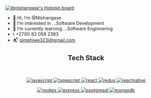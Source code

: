   [![@ntshangase's Holopin board](https://holopin.me/ntshangase)](https://holopin.io/@ntshangase)



- 👋 Hi, I’m @Ntshangase
- 👀 I’m interested in ...Software Development
- 🌱 I’m currently learning ...Software Enginnering
- 📞 +27(0) 82 058 2363
- 📬 simphiwe323i@gmail.com

<div align="center">

## Tech Stack
<br />
<p align="center">
  <a href="https://developer.mozilla.org/en-US/docs/Web/JavaScript" target="_blank"> 
    <img src="https://img.shields.io/badge/Javascript-F7DF1E.svg?style=for-the-badge&logo=javascript&logoColor=black"
      alt="javascript"/> 
  </a>
  <a href="https://www.typescriptlang.org/" target="_blank"> 
    <img src="https://img.shields.io/badge/typescript-3178C6.svg?style=for-the-badge&logo=typescript&logoColor=white"
      alt="typescript"/>
  </a>
  <a href="https://reactjs.org/" target="_blank"> 
    <img src="https://img.shields.io/badge/reactjs-61DAFB.svg?style=for-the-badge&logo=react&logoColor=black"
      alt="react"/> 
  <a href="https://redux.js.org" target="_blank"> 
    <img src="https://img.shields.io/badge/redux-764ABC.svg?style=for-the-badge&logo=redux&logoColor=white" alt="redux"/> 
  </a> 
      </a>
    <a href="https://reactnative.dev/" target="_blank"> 
    <img src="https://img.shields.io/badge/react_native-111827.svg?style=for-the-badge&logo=react&logoColor=61DAFB" alt="reactnative"/> 
  </a> 
</p>

<p align="center">
  <a href="https://nodejs.org" target="_blank"> 
    <img src="https://img.shields.io/badge/node.js-339933.svg?style=for-the-badge&logo=nodedotjs&logoColor=white"
      alt="nodejs"/> 
  </a>
  <a href="https://expressjs.com" target="_blank">
    <img src="https://img.shields.io/badge/express-000000.svg?style=for-the-badge&logo=express&logoColor=white"
      alt="express" />
  </a>
  <a href="https://www.postgresql.org" target="_blank"> 
    <img src="https://img.shields.io/badge/postgreSQL-4169E1.svg?style=for-the-badge&logo=postgresql&logoColor=white"
      alt="postgresql"/> 
  </a>
  <a href="https://www.mongodb.com/" target="_blank"> 
    <img src="https://img.shields.io/badge/mongodb-47A248.svg?style=for-the-badge&logo=mongodb&logoColor=white"
      alt="mongodb"/> 
  </a> 
<!---
Ntshangase/Ntshangase is a ✨ special ✨ repository because its `README.md` (this file) appears on your GitHub profile.
You can click the Preview link to take a look at your changes.
--->
